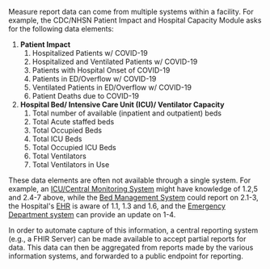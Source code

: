Measure report data can come from multiple systems within a facility.  For example, the CDC/NHSN Patient Impact
and Hospital Capacity Module asks for the following data elements:

1. **Patient Impact**
   1. Hospitalized Patients w/ COVID-19
   2. Hospitalized and Ventilated Patients w/ COVID-19
   3. Patients with Hospital Onset of COVID-19
   4. Patients in ED/Overflow w/ COVID-19
   5. Ventilated Patients in ED/Overflow w/ COVID-19
   6. Patient Deaths due to COVID-19
2. **Hospital Bed/ Intensive Care Unit (ICU)/ Ventilator Capacity**
   1. Total number of available (inpatient and outpatient) beds
   2. Total Acute staffed beds
   3. Total Occupied Beds
   4. Total ICU Beds
   5. Total Occupied ICU Beds
   6. Total Ventilators
   7. Total Ventilators in Use


These data elements are often not available through a single system. For example, an
[ICU/Central Monitoring System](technology_environment.html#icucentral-monitoring-systems) might
have knowledge of 1.2,5 and 2.4-7 above, while the
[Bed Management System](technology_environment.html#bed-management-aka-housekeeping-systems) could report
on 2.1-3, the Hospital's [EHR](technology_environment.html#ehr-systems) is aware of 1.1, 1.3 and 1.6, and the
[Emergency Department system](technology_environment.html#emergency-department-systems) can provide
an update on 1-4.

In order to  automate capture of this information, a central reporting system (e.g., a FHIR Server) can be made
available to accept partial reports for data.  This data can then be aggregated from reports made by the various
information systems, and forwarded to a public endpoint for reporting.